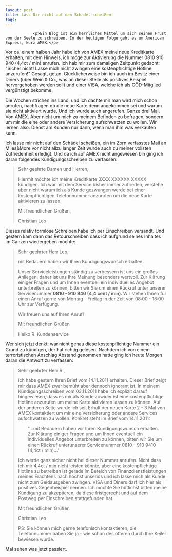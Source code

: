 ```yaml
---
layout: post
title: Lass Dir nicht auf den Schädel scheißen!
tags:
---
```



                <p>Ein Blog ist ein herrliches Mittel um sich seinen Frust von der Seele zu schreiben. In der heutigen Folge geht es um American Express, kurz AMEX.</p>
<p>Vor ca. einem halben Jahr habe ich von AMEX meine neue Kreditkarte erhalten, mit dem Hinweis, ich möge zur Aktivierung die Nummer 0810 910 940 (4,4ct / min) anrufen. Ich hab mir zum damaligen Zeitpunkt gedacht: &quot;Sicher nicht! Lasse mich nicht zwingen eine kostenpflichtige Hotline anzurufen!&quot; Gesagt, getan. Glücklicherweise bin ich auch im Besitz einer Diners (über Wein &amp; Co., was an dieser Stelle als positives Beispiel hervorgehoben werden soll) und einer VISA, welche ich als GÖD-Mitglied vergünstigt bekomme.</p>
<p>Die Wochen strichen ins Land, und ich dachte mir man wird mich schon anrufen, nachfragen ob die neue Karte denn angekommen sei und warum sie nicht aktiviert wurde. Und ich wurde auch angerufen. Ganze drei Mal. Von AMEX. Aber nicht um mich zu meinem Befinden zu befragen, sondern um mir die eine oder andere Versicherung aufschwatzen zu wollen. Wir lernen also: Dienst am Kunden nur dann, wenn man ihm was verkaufen kann.</p>
<p>Ich lasse mir nicht auf den Schädel scheißen, ein im Zorn verfasstes Mail an Miles&amp;More vor nicht allzu langer Zeit wurde auch zu meiner vollsten Zufriedenheit erledigt. Und da ich auf AMEX nicht angewiesen bin ging ich daran folgendes Kündigungsschreiben zu verfassen:</p>
<blockquote>
<div>

Sehr geehrte Damen und Herren,

Hiermit möchte ich meine Kreditkarte 3XXX XXXXXX XXXXX kündigen. Ich war mit dem Service bisher immer zufrieden, verstehe aber nicht warum ich als Kunde gezwungen werde bei einer kostenpflichtigen Telefonnummer anzurufen um die neue Karte aktivieren zu lassen.

Mit freundlichen Grüßen,

Christian Leo

</div></blockquote>
<div>

Dieses relativ formlose Schreiben habe ich per Einschreiben versandt. Und gestern kam dann das Retourschreiben dass ich aufgrund seines Inhaltes im Ganzen wiedergeben möchte:
<blockquote>Sehr geehrter Herr Leo,

mit Bedauern haben wir Ihren Kündigungswunsch erhalten.

Unser Serviceleistungen ständig zu verbessern ist uns ein großes Anliegen, daher ist uns Ihre Meinung besonders wertvoll.
Zur Klärung einiger Fragen und um Ihnen eventuell ein individuelles Angebot unterbreiten zu können, bitten wir Sie um einen Rückruf unter unserer Servicenummer <strong>0810 - 910 940 (4,4 cent / min). </strong>Wir stehen Ihnen für einen Anruf gerne von Montag - Freitag in der Zeit von 08:00 - 18:00 Uhr zur Verfügung.

Wir freuen uns auf Ihren Anruf!

Mit freundlichen Grüßen

Heiko R.
Kundenservice</blockquote>
Wer sich jetzt denkt: war nicht genau diese kostenpflichtige Nummer ein Grund zu kündigen, der hat richtig gelesen. Nachdem ich von einem terroristischen Anschlag Abstand genommen hatte ging ich heute Morgen daran die Antwort zu verfassen:
<blockquote>Sehr geehrter Herr R.,

ich habe gestern Ihren Brief vom 14.11.2011 erhalten. Dieser Brief zeigt mir dass AMEX zwar bemüht aber dennoch ignorant ist. In meinem Kündigungsschreiben vom 03.11.2011 habe ich explizit darauf hingewiesen, dass es mir als Kunde zuwider ist eine kostenpflichtige Hotline anzurufen um meine Karte aktivieren lassen zu können. Auf der anderen Seite wurde ich seit Erhalt der neuen Karte 2 - 3 Mal von AMEX kontaktiert um mir eine Versicherung oder andere Services aufschwatzen zu wollen. Konkret steht im Brief vom 14.11.2011:
<p style="padding-left: 30px;">"...mit Bedauern haben wir Ihren Kündigungswunsch erhalten. Zur Klärung einiger Fragen und um Ihnen eventuell ein individuelles Angebot unterbreiten zu können, bitten wir Sie um einen Rückruf unterunserer Servicenummer 0810 - 910 9410 (4,4ct / min)..."</p>
Ich werde ganz sicher nicht bei dieser Nummer anrufen. Nicht dass ich mir 4,4ct / min nicht leisten könnte, aber eine kostenpflichtige Hotline zu betreiben ist gerade im Bereich von Finanzdienstleistungen meines Erachtens nach höchst unseriös und ich lasse mich als Kunde nicht zum Geldausgeben zwingen. VISA und Diners darf ich hier als positives Gegenbeispiel nennen. Ich möchte Sie höflichst bitten meine Kündigung zu akzeptieren, da diese fristgerecht und auf dem Postweg per Einschreiben stattgefunden hat.

Mit freundlichen Grüßen

Christian Leo

PS: Sie können mich gerne telefonisch kontaktieren, die Telefonnummer haben Sie ja - wie schon des öfteren durch Ihre Keiler bewiesen wurde.</blockquote>
</div>
<p>Mal sehen was jetzt passiert.</p>
<p>&nbsp;</p>
